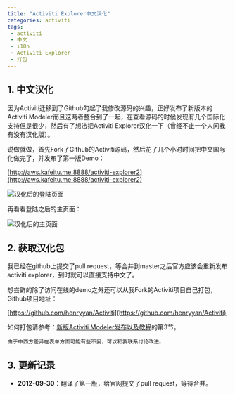 ```yaml
---
title: "Activiti Explorer中文汉化"
categories: activiti
tags: 
 - activiti
 - 中文
 - i18n
 - Activiti Explorer
 - 打包
---
```


## 1. 中文汉化

因为Activiti迁移到了Github勾起了我修改源码的兴趣，正好发布了新版本的Activiti Modeler而且这两者整合到了一起，在查看源码的时候发现有几个国际化支持但是很少，然后有了想法把Activiti Explorer汉化一下（曾经不止一个人问我有没有汉化版）。

说做就做，首先Fork了Github的Activiti源码，然后花了几个小时时间把中文国际化做完了，并发布了第一版Demo：

[http://aws.kafeitu.me:8888/activiti-explorer2](http://aws.kafeitu.me:8888/activiti-explorer2)


![汉化后的登陆页面](/files/2012/09/activiti-explorer-i18n-for-chinese-login.png)

再看看登陆之后的主页面：

![汉化后的主页面](/files/2012/09/activiti-explorer-i18n-for-chinese-main.png)

## 2. 获取汉化包

我已经在github上提交了pull request，等合并到master之后官方应该会重新发布activiti explorer，到时就可以直接支持中文了。

想尝鲜的除了访问在线的demo之外还可以从我Fork的Activiti项目自己打包，Github项目地址：

[https://github.com/henryyan/Activiti](https://github.com/henryyan/Activiti)

如何打包请参考：[新版Activiti Modeler发布以及教程](/activiti/2012/09/30/new-version-of-activiti-modeler.html)的第3节。

	由于中西方差异在表单方面可能有些不妥，可以和我联系讨论改进。

## 3. 更新记录

* **2012-09-30**：翻译了第一版，给官网提交了pull request，等待合并。